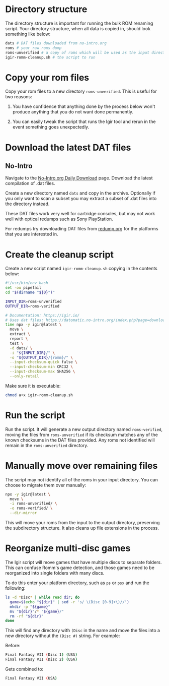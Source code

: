 # Directory structure

The directory structure is important for running the bulk ROM renaming script. Your directory structure, when all data is copied in, should look something like below:

```bash
dats # DAT files downloaded from no-intro.org
roms # your raw roms dump
roms-unverified # a copy of roms which will be used as the input directory for the script
igir-romm-cleanup.sh # the script to run
```

# Copy your rom files

Copy your rom files to a new directory `roms-unverified`. This is useful for two reasons:

1. You have confidence that anything done by the process below won't produce anything that you do not want done permanently.

2. You can easily tweak the script that runs the Igir tool and rerun in the event something goes unexpectedly.

# Download the latest DAT files

## No-Intro

Navigate to the [No-Intro.org Daily Download](https://datomatic.no-intro.org/index.php?page=download&op=daily) page. Download the latest compilation of .dat files.

Create a new directory named `dats` and copy in the archive. Optionally if you only want to scan a subset you may extract a subset of .dat files into the directory instead.

These DAT files work very well for cartridge consoles, but may not work well with optical redumps such as Sony PlayStation.

For redumps try downloading DAT files from [redump.org](http://redump.org/downloads/) for the platforms that you are interested in.

# Create the cleanup script

Create a new script named `igir-romm-cleanup.sh` copying in the contents below:

```bash
#!/usr/bin/env bash
set -ou pipefail
cd "$(dirname "${0}")"

INPUT_DIR=roms-unverified
OUTPUT_DIR=roms-verified

# Documentation: https://igir.io/
# Uses dat files: https://datomatic.no-intro.org/index.php?page=download&op=daily
time npx -y igir@latest \
  move \
  extract \
  report \
  test \
  -d dats/ \
  -i "${INPUT_DIR}/" \
  -o "${OUTPUT_DIR}/{romm}/" \
  --input-checksum-quick false \
  --input-checksum-min CRC32 \
  --input-checksum-max SHA256 \
  --only-retail
```

Make sure it is executable:

```bash
chmod a+x igir-romm-cleanup.sh
```

# Run the script

Run the script. It will generate a new output directory named `roms-verified`, moving the files from `roms-unverified` if its checksum matches any of the known checksums in the DAT files provided. Any roms not identified will remain in the `roms-unverified` directory.

# Manually move over remaining files

The script may not identify all of the roms in your input directory. You can choose to migrate them over manually:

```bash
npx -y igir@latest \
  move \
  -i roms-unverified/ \
  -o roms-verified/ \
  --dir-mirror
```

This will move your roms from the input to the output directory, preserving the subdirectory structure. It also cleans up file extensions in the process.

# Reorganize multi-disc games

The Igir script will move games that have multiple discs to separate folders. This can confuse Romm's game detection, and those games need to be reorganized into single folders with many discs.

To do this enter your platform directory, such as `ps` or `psx` and run the following:

```bash
ls -d *Disc* | while read dir; do
  game=$(echo "${dir}" | sed -r 's/ \(Disc [0-9]+\)//')
  mkdir -p "${game}"
  mv "${dir}"/* "${game}/"
  rm -rf "${dir}"
done
```

This will find any directory with `(Disc` in the name and move the files into a new directory without the `(Disc #)` string. For example:

Before:
```bash
Final Fantasy VII (Disc 1) (USA)
Final Fantasy VII (Disc 2) (USA)
```

Gets combined to:
```bash
Final Fantasy VII (USA)
```
